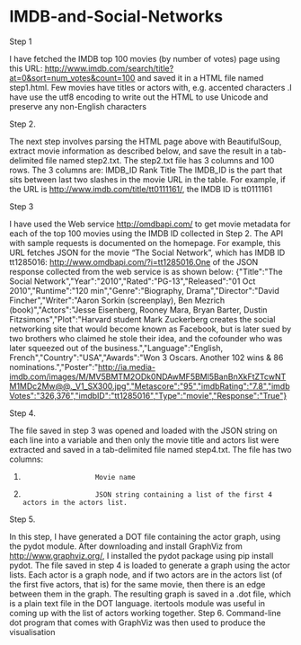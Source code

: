 IMDB-and-Social-Networks
========================
Step 1

I have fetched the IMDB top 100 movies (by number of votes) page using this URL:
http://www.imdb.com/search/title?at=0&sort=num_votes&count=100
and saved it in a HTML file named step1.html. Few movies have titles or actors with, e.g. accented characters .I have use the utf8 encoding to write out the HTML to use Unicode and preserve any non-English characters

Step 2. 

The next step involves parsing the HTML page above with BeautifulSoup, extract movie information as described below, and save the result in a tab-delimited file named step2.txt.  The step2.txt file has 3 columns and 100 rows. The 3 columns are:
IMDB_ID
Rank
Title
The IMDB_ID is the part that sits between last two slashes in the movie URL in the table.
For example, if the URL is http://www.imdb.com/title/tt0111161/, the IMDB ID is tt0111161

Step 3

I have used the Web service http://omdbapi.com/ to get movie metadata for each of the top 100 movies using the IMDB ID collected in Step 2.  The API with sample requests is documented on the homepage. For example, this URL fetches JSON for the movie “The Social Network”, which has IMDB ID tt1285016: http://www.omdbapi.com/?i=tt1285016.One of the JSON response collected from the web service is as shown below:
{"Title":"The Social Network","Year":"2010","Rated":"PG-13","Released":"01 Oct 2010","Runtime":"120 min","Genre":"Biography, Drama","Director":"David Fincher","Writer":"Aaron Sorkin (screenplay), Ben Mezrich (book)","Actors":"Jesse Eisenberg, Rooney Mara, Bryan Barter, Dustin Fitzsimons","Plot":"Harvard student Mark Zuckerberg creates the social networking site that would become known as Facebook, but is later sued by two brothers who claimed he stole their idea, and the cofounder who was later squeezed out of the business.","Language":"English, French","Country":"USA","Awards":"Won 3 Oscars. Another 102 wins & 86 nominations.","Poster":"http://ia.media-imdb.com/images/M/MV5BMTM2ODk0NDAwMF5BMl5BanBnXkFtZTcwNTM1MDc2Mw@@._V1_SX300.jpg","Metascore":"95","imdbRating":"7.8","imdbVotes":"326,376","imdbID":"tt1285016","Type":"movie","Response":"True"}


Step 4.

The file saved in step 3 was opened and loaded with the JSON string on each line into a variable and then only the movie title and actors list were extracted and saved in a tab-delimited file named step4.txt.  The file has two columns:
1.                       Movie name
2.                       JSON string containing a list of the first 4 actors in the actors list.

Step 5. 

In this step, I have generated a DOT file containing the actor graph, using the pydot module. After downloading and install GraphViz from http://www.graphviz.org/, I installed the pydot package using pip install pydot.
The file saved in step 4 is loaded to generate a graph using the actor lists. Each actor is a graph node, and if two actors are in the actors list (of the first five actors, that is) for the same movie, then there is an edge between them in the graph. The resulting graph is saved in a .dot file, which is a plain text file in the DOT language. itertools module was useful in coming up with the list of actors working together.
Step 6. 
Command-line dot program that comes with GraphViz was then used to produce the visualisation


